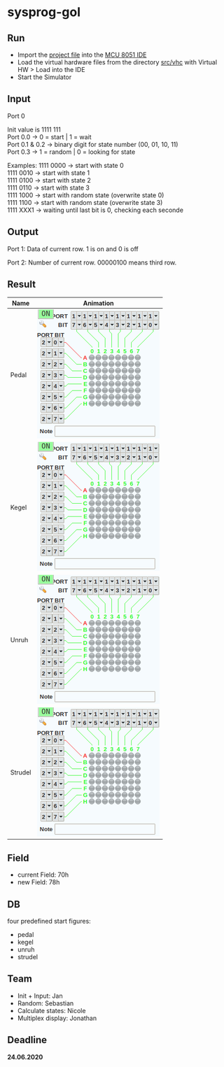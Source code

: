 # sysprog-gol

## Run
- Import the [project file](src/game-of-life.mcu8051ide) into the [MCU 8051 IDE](https://sourceforge.net/projects/mcu8051ide/)
- Load the virtual hardware files from the directory [src/vhc](src/vhc) with Virtual HW > Load into the IDE
- Start the Simulator

## Input
Port 0

Init value is 1111 111 <br>
Port 0.0 -> 0 = start | 1 = wait<br>
Port 0.1 & 0.2 -> binary digit for state number (00, 01, 10, 11)<br>
Port 0.3 -> 1 = random | 0 = looking for state<br>

Examples: 
1111 0000 -> start with state 0<br>
1111 0010 -> start with state 1<br>
1111 0100 -> start with state 2<br>
1111 0110 -> start with state 3<br>
1111 1000 -> start with random state (overwrite state 0)<br>
1111 1100 -> start with random state (overwrite state 3)<br>
1111 XXX1 -> waiting until last bit is 0, checking each seconde<br>

## Output
Port 1: Data of current row. 1 is on and 0 is off

Port 2: Number of current row. 00000100 means third row.

## Result
| Name | Animation |
| ----------- | ----------- |
| Pedal | ![gif of figure pedal](img/pedal.gif) |
| Kegel | ![gif of figure kegel](img/kegel.gif) |
| Unruh | ![gif of figure unruh](img/unruh.gif) |
| Strudel | ![gif of figure strudel](img/strudel.gif) |

## Field
- current Field: 70h
- new Field: 78h

## DB
four predefined start figures: 
- pedal
- kegel
- unruh
- strudel

## Team
- Init + Input: Jan
- Random: Sebastian
- Calculate states: Nicole
- Multiplex display: Jonathan

## Deadline
**24.06.2020**
